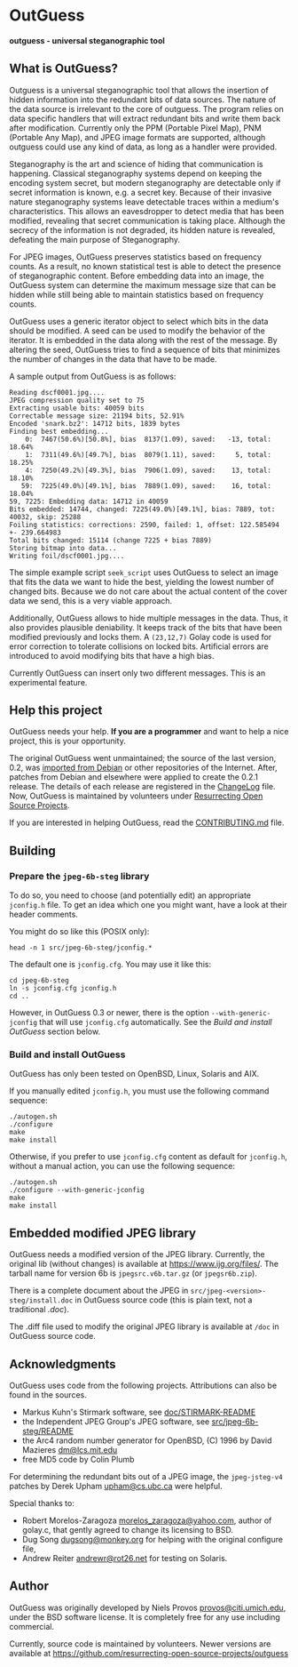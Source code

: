# OutGuess

#### outguess - universal steganographic tool

## What is OutGuess?

Outguess is a universal steganographic tool that allows the insertion of hidden
information into the redundant bits of data sources. The nature of the data
source is irrelevant to the core of outguess. The program relies on data
specific handlers that will extract redundant bits and write them back after
modification. Currently only the PPM (Portable Pixel Map), PNM (Portable  Any
Map), and JPEG image formats are supported, although outguess could use any
kind of data, as long as a handler were provided.

Steganography is the art and science of hiding that communication is happening.
Classical steganography systems depend on keeping the encoding system secret,
but modern steganography are detectable only if secret information is known,
e.g. a secret key. Because of their invasive nature steganography systems leave
detectable traces within a medium's characteristics. This allows an
eavesdropper to detect media that has been modified, revealing that secret
communication is taking place. Although the secrecy of the information is not
degraded, its hidden nature is revealed, defeating the main purpose of
Steganography.

For JPEG images, OutGuess preserves statistics based on frequency counts. As a
result, no known statistical test is able to detect the presence of
steganographic content. Before embedding data into an image, the OutGuess
system can determine the maximum message size that can be hidden while still
being able to maintain statistics based on frequency counts.

OutGuess uses a generic iterator object to select which bits in the data should
be modified. A seed can be used to modify the behavior of the iterator. It is
embedded in the data along with the rest of the message. By altering the seed,
OutGuess tries to find a sequence of bits that minimizes the number of changes
in the data that have to be made.

A sample output from OutGuess is as follows:

```
Reading dscf0001.jpg....
JPEG compression quality set to 75
Extracting usable bits: 40059 bits
Correctable message size: 21194 bits, 52.91%
Encoded 'snark.bz2': 14712 bits, 1839 bytes
Finding best embedding...
    0:  7467(50.6%)[50.8%], bias  8137(1.09), saved:   -13, total: 18.64%
    1:  7311(49.6%)[49.7%], bias  8079(1.11), saved:     5, total: 18.25%
    4:  7250(49.2%)[49.3%], bias  7906(1.09), saved:    13, total: 18.10%
   59:  7225(49.0%)[49.1%], bias  7889(1.09), saved:    16, total: 18.04%
59, 7225: Embedding data: 14712 in 40059
Bits embedded: 14744, changed: 7225(49.0%)[49.1%], bias: 7889, tot: 40032, skip: 25288
Foiling statistics: corrections: 2590, failed: 1, offset: 122.585494 +- 239.664983
Total bits changed: 15114 (change 7225 + bias 7889)
Storing bitmap into data...
Writing foil/dscf0001.jpg....
```

The simple example script `seek_script` uses OutGuess to select an image that
fits the data we want to hide the best, yielding the lowest number of changed
bits. Because we do not care about the actual content of the cover data we
send, this is a very viable approach.

Additionally, OutGuess allows to hide multiple messages in the data. Thus, it
also provides plausible deniability. It keeps track of the bits that have been
modified previously and locks them. A `(23,12,7)` Golay code is used for error
correction to tolerate collisions on locked bits. Artificial errors are
introduced to avoid modifying bits that have a high bias.

Currently OutGuess can insert only two different messages. This is an
experimental feature.

## Help this project ##

OutGuess needs your help. **If you are a programmer** and want to help a nice
project, this is your opportunity.

The original OutGuess went unmaintained; the source of the last version, 0.2,
was [imported from Debian](https://snapshot.debian.org/package/outguess/) or other
repositories of the Internet. After, patches from Debian and elsewhere were
applied to create the 0.2.1 release. The details of each release are registered
in the [ChangeLog](ChangeLog) file. Now, OutGuess is maintained by volunteers
under [Resurrecting Open Source
Projects](https://github.com/resurrecting-open-source-projects).

If you are interested in helping OutGuess, read the [CONTRIBUTING.md](CONTRIBUTING.md) file.

## Building

### Prepare the `jpeg-6b-steg` library

To do so, you need to choose (and potentially edit) an appropriate `jconfig.h`
file. To get an idea which one you might want, have a look at their header
comments.

You might do so like this (POSIX only):

```
head -n 1 src/jpeg-6b-steg/jconfig.*
```

The default one is `jconfig.cfg`. You may use it like this:

```
cd jpeg-6b-steg
ln -s jconfig.cfg jconfig.h
cd ..
```

However, in OutGuess 0.3 or newer, there is the option `--with-generic-jconfig`
that will use `jconfig.cfg` automatically. See the *Build and install OutGuess*
section below.

### Build and install OutGuess

OutGuess has only been tested on OpenBSD, Linux, Solaris and AIX.

If you manually edited `jconfig.h`, you must use the following command
sequence:

```
./autogen.sh
./configure
make
make install
```

Otherwise, if you prefer to use `jconfig.cfg` content as default for
`jconfig.h`, without a manual action, you can use the following sequence:

```
./autogen.sh
./configure --with-generic-jconfig
make
make install
```

## Embedded modified JPEG library

OutGuess needs a modified version of the JPEG library. Currently, the original
lib (without changes) is available at https://www.ijg.org/files/. The tarball
name for version 6b is `jpegsrc.v6b.tar.gz` (or `jpegsr6b.zip`).

There is a complete document about the JPEG in
`src/jpeg-<version>-steg/install.doc` in OutGuess source code (this is plain
text, not a traditional
*.doc*).

The .diff file used to modify the original JPEG library is available at `/doc`
in OutGuess source code.

## Acknowledgments

OutGuess uses code from the following projects.
Attributions can also be found in the sources.

* Markus Kuhn's Stirmark software,
  see [doc/STIRMARK-README](STIRMARK-README)
* the Independent JPEG Group's JPEG software,
  see [src/jpeg-6b-steg/README](src/jpeg-6b-steg/README)
* the Arc4 random number generator for OpenBSD, (C) 1996 by
  David Mazieres <dm@lcs.mit.edu>
* free MD5 code by Colin Plumb

For determining the redundant bits out of a JPEG image,
the `jpeg-jsteg-v4` patches by Derek Upham <upham@cs.ubc.ca> were helpful.

Special thanks to:

* Robert Morelos-Zaragoza <morelos_zaragoza@yahoo.com>, author of golay.c,
  that gently agreed to change its licensing to BSD.
* Dug Song <dugsong@monkey.org> for helping with the original configure file,
* Andrew Reiter <andrewr@rot26.net> for testing on Solaris.

## Author ##

OutGuess was originally developed by Niels Provos <provos@citi.umich.edu>,
under the BSD software license. It is completely free for any use including
commercial.

Currently, source code is maintained by volunteers. Newer versions are
available at https://github.com/resurrecting-open-source-projects/outguess
